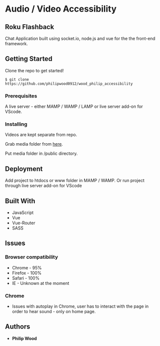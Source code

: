 # Audio / Video Accessibility
## Roku Flashback

Chat Application built using socket.io, node.js and vue for the the front-end framework.
 
## Getting Started

Clone the repo to get started!
```
$ git clone https://github.com/philipwood0912/wood_philip_accessibility
```
### Prerequisites

A live server - either MAMP / WAMP / LAMP or live server add-on for VScode.

### Installing

Videos are kept separate from repo.

Grab media folder from <a href="https://drive.google.com/open?id=1SpGephKs8e0tHn8eCHypKJ6g6a-ilbbf">here</a>.

Put media folder in /public directory.

## Deployment

Add project to htdocs or www folder in MAMP / WAMP.
Or run project through live server add-on for VScode

## Built With

* JavaScript
* Vue
* Vue-Router
* SASS

## Issues

### Browser compatibility

* Chrome - 95%
* Firefox - 100%
* Safari - 100%
* IE - Unknown at the moment

### Chrome

* Issues with autoplay in Chrome, user has to interact with the page in order to hear sound - only on home page.

## Authors

* **Philip Wood** 

